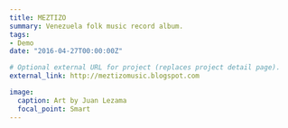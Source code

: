 ```yaml
---
title: MEZTIZO
summary: Venezuela folk music record album.
tags:
- Demo
date: "2016-04-27T00:00:00Z"

# Optional external URL for project (replaces project detail page).
external_link: http://meztizomusic.blogspot.com

image:
  caption: Art by Juan Lezama
  focal_point: Smart
---
```

